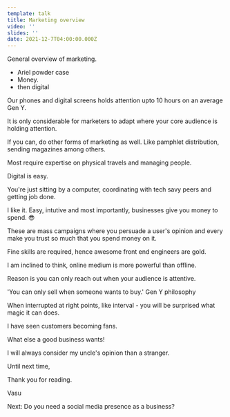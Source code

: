 ```yaml
---
template: talk
title: Marketing overview
video: ''
slides: ''
date: 2021-12-7T04:00:00.000Z
---
```

General overview of marketing. 

- Ariel powder case
- Money. 
- then digital

Our phones and digital screens holds attention upto 10 hours on an average Gen Y. 

It is only considerable for marketers to adapt where your core audience is holding attention. 

If you can, do other forms of marketing as well. Like pamphlet distribution, sending magazines among others. 

Most require expertise on physical travels and managing people. 

Digital is easy. 

You're just sitting by a computer, coordinating with tech savy peers and getting job done. 

I like it. Easy, intutive and most importantly, businesses give you money to spend. 😎

These are mass campaigns where you persuade a user's opinion and every make you trust so much that you spend money on it.

Fine skills are required, hence awesome front end engineers are gold. 

 I am inclined to think, online medium is more powerful than offline. 

Reason is you can only reach out when your audience is attentive. 

'You can only sell when someone wants to buy.' Gen Y philosophy

When interrupted at right points, like interval - you will be surprised what magic it can does.

I have seen customers becoming fans. 

What else a good business wants!

I will always consider my uncle's opinion than a stranger. 

Until next time,

Thank you for reading.

Vasu

Next: Do you need a social media presence as a business?